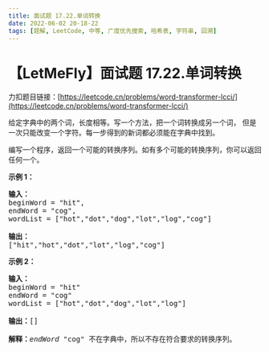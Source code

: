 ```yaml
---
title: 面试题 17.22.单词转换
date: 2022-06-02 20-18-22
tags: [题解, LeetCode, 中等, 广度优先搜索, 哈希表, 字符串, 回溯]
---
```


# 【LetMeFly】面试题 17.22.单词转换

力扣题目链接：[https://leetcode.cn/problems/word-transformer-lcci/](https://leetcode.cn/problems/word-transformer-lcci/)

<p>给定字典中的两个词，长度相等。写一个方法，把一个词转换成另一个词， 但是一次只能改变一个字符。每一步得到的新词都必须能在字典中找到。</p>

<p>编写一个程序，返回一个可能的转换序列。如有多个可能的转换序列，你可以返回任何一个。</p>

<p><strong>示例 1：</strong></p>

<pre>
<strong>输入：</strong>
beginWord = "hit",
endWord = "cog",
wordList = ["hot","dot","dog","lot","log","cog"]

<strong>输出：</strong>
["hit","hot","dot","lot","log","cog"]
</pre>

<p><strong>示例 2：</strong></p>

<pre>
<strong>输入：</strong>
beginWord = "hit"
endWord = "cog"
wordList = ["hot","dot","dog","lot","log"]

<strong>输出：</strong>[]

<strong>解释：</strong><em>endWord</em> "cog" 不在字典中，所以不存在符合要求的转换序列。</pre>


    